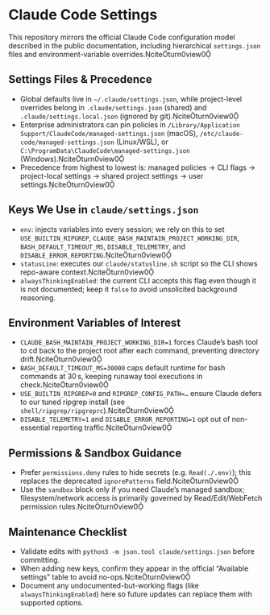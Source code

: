 # Claude Code Settings

This repository mirrors the official Claude Code configuration model described in the public documentation, including hierarchical `settings.json` files and environment-variable overrides.citeturn0view0

## Settings Files & Precedence
- Global defaults live in `~/.claude/settings.json`, while project-level overrides belong in `.claude/settings.json` (shared) and `.claude/settings.local.json` (ignored by git).citeturn0view0
- Enterprise administrators can pin policies in `/Library/Application Support/ClaudeCode/managed-settings.json` (macOS), `/etc/claude-code/managed-settings.json` (Linux/WSL), or `C:\ProgramData\ClaudeCode\managed-settings.json` (Windows).citeturn0view0
- Precedence from highest to lowest is: managed policies → CLI flags → project-local settings → shared project settings → user settings.citeturn0view0

## Keys We Use in `claude/settings.json`
- `env`: injects variables into every session; we rely on this to set `USE_BUILTIN_RIPGREP`, `CLAUDE_BASH_MAINTAIN_PROJECT_WORKING_DIR`, `BASH_DEFAULT_TIMEOUT_MS`, `DISABLE_TELEMETRY`, and `DISABLE_ERROR_REPORTING`.citeturn0view0
- `statusLine`: executes our `claude/statusline.sh` script so the CLI shows repo-aware context.citeturn0view0
- `alwaysThinkingEnabled`: the current CLI accepts this flag even though it is not documented; keep it `false` to avoid unsolicited background reasoning.

## Environment Variables of Interest
- `CLAUDE_BASH_MAINTAIN_PROJECT_WORKING_DIR=1` forces Claude’s bash tool to cd back to the project root after each command, preventing directory drift.citeturn0view0
- `BASH_DEFAULT_TIMEOUT_MS=30000` caps default runtime for bash commands at 30 s, keeping runaway tool executions in check.citeturn0view0
- `USE_BUILTIN_RIPGREP=0` and `RIPGREP_CONFIG_PATH=…` ensure Claude defers to our tuned ripgrep install (see `shell/ripgrep/ripgreprc`).citeturn0view0
- `DISABLE_TELEMETRY=1` and `DISABLE_ERROR_REPORTING=1` opt out of non-essential reporting traffic.citeturn0view0

## Permissions & Sandbox Guidance
- Prefer `permissions.deny` rules to hide secrets (e.g. `Read(./.env)`); this replaces the deprecated `ignorePatterns` field.citeturn0view0
- Use the `sandbox` block only if you need Claude’s managed sandbox; filesystem/network access is primarily governed by Read/Edit/WebFetch permission rules.citeturn0view0

## Maintenance Checklist
- Validate edits with `python3 -m json.tool claude/settings.json` before committing.
- When adding new keys, confirm they appear in the official “Available settings” table to avoid no-ops.citeturn0view0
- Document any undocumented-but-working flags (like `alwaysThinkingEnabled`) here so future updates can replace them with supported options.
